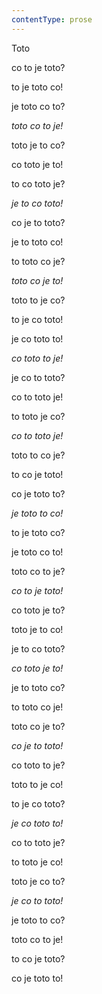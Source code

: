 ```yaml
---
contentType: prose
---
```


Toto

co to je toto?

to je toto co!

je toto co to?

_toto co to je!_

toto je to co?

co toto je to!

to co toto je?

_je to co toto!_

co je to toto?

je to toto co!

to toto co je?

_toto co je to!_

toto to je co?

to je co toto!

je co toto to!

_co toto to je!_

je co to toto?

co to toto je!

to toto je co?

_co to toto je!_

toto to co je?

to co je toto!

co je toto to?

_je toto to co!_

to je toto co?

je toto co to!

toto co to je?

_co to je toto!_

co toto je to?

toto je to co!

je to co toto?

_co toto je to!_

je to toto co?

to toto co je!

toto co je to?

_co je to toto!_

co toto to je?

toto to je co!

to je co toto?

_je co toto to!_

co to toto je?

to toto je co!

toto je co to?

_je co to toto!_

je toto to co?

toto co to je!

to co je toto?

co je toto to!
